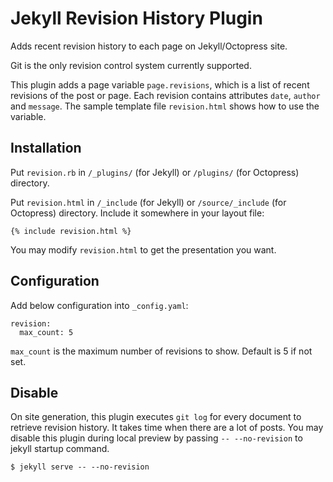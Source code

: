 # Jekyll Revision History Plugin

Adds recent revision history to each page on Jekyll/Octopress site. 

Git is the only revision control system currently supported.  


This plugin adds a page variable `page.revisions`, which is a list of recent revisions of the post or page. Each revision contains attributes `date`, `author` and `message`. The sample template file `revision.html` shows how to use the variable.

## Installation

Put `revision.rb` in `/_plugins/` (for Jekyll) or `/plugins/` (for Octopress) directory. 

Put `revision.html` in `/_include` (for Jekyll) or `/source/_include` (for Octopress) directory. Include it somewhere in your layout file:

	{% include revision.html %}

You may modify `revision.html` to get the presentation you want.

## Configuration

Add below configuration into `_config.yaml`:

	revision:
	  max_count: 5

`max_count` is the maximum number of revisions to show. Default is 5 if not set.

## Disable

On site generation, this plugin executes `git log` for every document to retrieve revision history. It takes time when there are a lot of posts. You may disable this plugin during local preview by passing `-- --no-revision` to jekyll startup command.

	$ jekyll serve -- --no-revision
